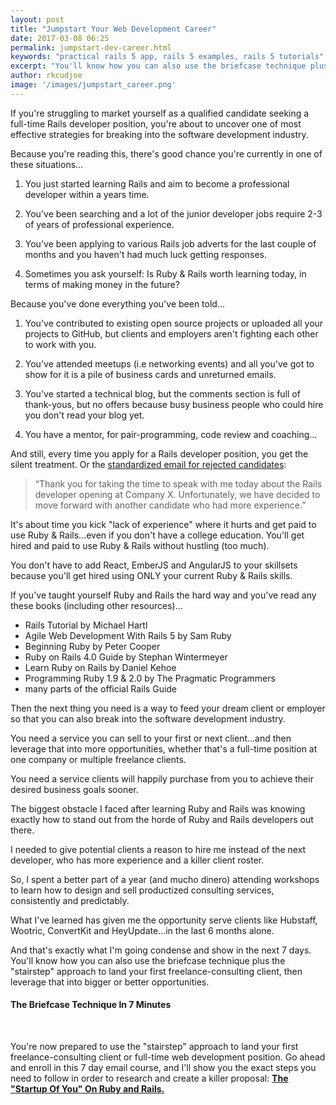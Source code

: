```yaml
---
layout: post
title: "Jumpstart Your Web Development Career"
date: 2017-03-08 06:25
permalink: jumpstart-dev-career.html
keywords: "practical rails 5 app, rails 5 examples, rails 5 tutorials"
excerpt: "You'll know how you can also use the briefcase technique plus the stairstep approach to land your first freelance-consulting client, then leverage that into bigger or better opportunities."
author: rkcudjoe
image: '/images/jumpstart_career.png'
---
```

If you're struggling to market yourself as a qualified candidate seeking a full-time Rails developer position, you're about to uncover one of most effective strategies for breaking into the software development industry.

Because you're reading this, there's good chance you're currently in one of these situations...

1. You just started learning Rails and aim to become a professional developer within a years time.

2. You've been searching and a lot of the junior developer jobs require 2-3 of years of professional experience.

3. You've been applying to various Rails job adverts for the last couple of months and you haven't had much luck getting responses.

4. Sometimes you ask yourself: Is Ruby & Rails worth learning today, in terms of making money in the future?

Because you've done everything you've been told...

1. You've contributed to existing open source projects or uploaded all your projects to GitHub, but clients and employers aren't fighting each other to work with you.

2. You've attended meetups (i.e networking events) and all you've got to show for it is a pile of business cards and unreturned emails.

3. You've started a technical blog, but the comments section is full of thank-yous, but no offers because busy business people who could hire you don't read your blog yet.

4. You have a mentor, for pair-programming, code review and coaching...

And still, every time you apply for a Rails developer position, you get the silent treatment. Or the [standardized email for rejected candidates](http://blog.openviewpartners.com/candidate-rejections-process/):

> “Thank you for taking the time to speak with me today about the Rails developer opening at Company X. Unfortunately, we have decided to move forward with another candidate who had more experience.”

It's about time you kick "lack of experience" where it hurts and get paid to use Ruby & Rails...even if you don't have a college education. You'll get hired and paid to use Ruby & Rails without hustling (too much).

You don't have to add React, EmberJS and AngularJS to your skillsets because you'll get hired using ONLY your current Ruby & Rails skills.

If you've taught yourself Ruby and Rails the hard way and you've read any these books (including other resources)...

+ Rails Tutorial by Michael Hartl
+ Agile Web Development With Rails 5 by Sam Ruby
+ Beginning Ruby by Peter Cooper
+ Ruby on Rails 4.0 Guide by Stephan Wintermeyer
+ Learn Ruby on Rails by Daniel Kehoe
+ Programming Ruby 1.9 & 2.0 by The Pragmatic Programmers
+ many parts of the official Rails Guide

Then the next thing you need is a way to feed your dream client or employer so that you can also break into the software development industry.

You need a service you can sell to your first or next client...and then leverage that into more opportunities, whether that's a full-time position at one company or multiple freelance clients.

You need a service clients will happily purchase from you to achieve their desired business goals sooner.

The biggest obstacle I faced after learning Ruby and Rails was knowing exactly how to stand out from the horde of Ruby and Rails developers out there.

I needed to give potential clients a reason to hire me instead of the next developer, who has more experience and a killer client roster.

So, I spent a better part of a year (and mucho dinero) attending workshops to learn how to design and sell productized consulting services, consistently and predictably.

What I've learned has given me the opportunity serve clients like Hubstaff, Wootric, ConvertKit and HeyUpdate...in the last 6 months alone.

And that's exactly what I'm going condense and show in the next 7 days. You'll know how you can also use the briefcase technique plus the "stairstep" approach to land your first freelance-consulting client, then leverage that into bigger or better opportunities.

#### **The Briefcase Technique In 7 Minutes**

<script src="http://monkeyplayr.com/playr.php?u=865&p=6825"></script>

<br>

You're now prepared to use the "stairstep" approach to land your first freelance-consulting client or full-time web development position. Go ahead and enroll in this 7 day email course, and I'll show you the exact steps you need to follow in order to research and create a killer proposal: <a href="https://www.getdrip.com/forms/39681746/submissions/new" data-drip-show-form="39681746">**The "Startup Of You" On Ruby and Rails.**</a>